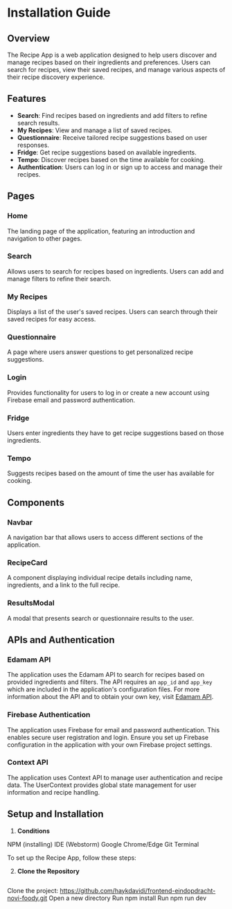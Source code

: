 # Installation Guide

## Overview

The Recipe App is a web application designed to help users discover and manage recipes based on their ingredients and preferences. Users can search for recipes, view their saved recipes, and manage various aspects of their recipe discovery experience.

## Features

- **Search**: Find recipes based on ingredients and add filters to refine search results.
- **My Recipes**: View and manage a list of saved recipes.
- **Questionnaire**: Receive tailored recipe suggestions based on user responses.
- **Fridge**: Get recipe suggestions based on available ingredients.
- **Tempo**: Discover recipes based on the time available for cooking.
- **Authentication**: Users can log in or sign up to access and manage their recipes.

## Pages

### Home

The landing page of the application, featuring an introduction and navigation to other pages.

### Search

Allows users to search for recipes based on ingredients. Users can add and manage filters to refine their search.

### My Recipes

Displays a list of the user's saved recipes. Users can search through their saved recipes for easy access.

### Questionnaire

A page where users answer questions to get personalized recipe suggestions.

### Login

Provides functionality for users to log in or create a new account using Firebase email and password authentication.

### Fridge

Users enter ingredients they have to get recipe suggestions based on those ingredients.

### Tempo

Suggests recipes based on the amount of time the user has available for cooking.

## Components

### Navbar

A navigation bar that allows users to access different sections of the application.

### RecipeCard

A component displaying individual recipe details including name, ingredients, and a link to the full recipe.

### ResultsModal

A modal that presents search or questionnaire results to the user.

## APIs and Authentication

### Edamam API

The application uses the Edamam API to search for recipes based on provided ingredients and filters. The API requires an `app_id` and `app_key` which are included in the application's configuration files. For more information about the API and to obtain your own key, visit [Edamam API](https://developer.edamam.com/).

### Firebase Authentication

The application uses Firebase for email and password authentication. This enables secure user registration and login. Ensure you set up Firebase configuration in the application with your own Firebase project settings.

### Context API

The application uses Context API to manage user authentication and recipe data. The UserContext provides global state management for user information and recipe handling.


## Setup and Installation

1. **Conditions**

NPM (installing)
IDE (Webstorm)
Google Chrome/Edge
Git
Terminal

To set up the Recipe App, follow these steps:

2. **Clone the Repository**

   ```bash
Clone the project: https://github.com/haykdavidi/frontend-eindopdracht-novi-foody.git
Open a new directory
Run npm install
Run npm run dev
